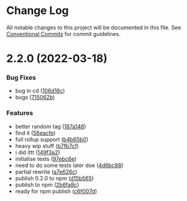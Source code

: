 # Change Log

All notable changes to this project will be documented in this file.
See [Conventional Commits](https://conventionalcommits.org) for commit guidelines.

# 2.2.0 (2022-03-18)


### Bug Fixes

* bug in cd ([106d16c](github.com/SpecteraLabs/tag-parser/commits/106d16c49305ffa650a8dd454fd63008617abc1f))
* bugs ([715062b](github.com/SpecteraLabs/tag-parser/commits/715062b47a3874f4b52e534cf6150fa207cb1016))


### Features

* better random tag ([187a148](github.com/SpecteraLabs/tag-parser/commits/187a148b3659023c6be75bb77459ab64faf192b7))
* find it ([56eacfe](github.com/SpecteraLabs/tag-parser/commits/56eacfea215cf8e95ae9df5fa46351ba84350aa8))
* full rollup support ([b4b65b0](github.com/SpecteraLabs/tag-parser/commits/b4b65b0d7552a726271451f86537944849b71f74))
* heavy wip stuff ([b7fb7cf](github.com/SpecteraLabs/tag-parser/commits/b7fb7cf9943a031de6156cc4167b966273a81839))
* i did ittt ([149f3a2](github.com/SpecteraLabs/tag-parser/commits/149f3a27a28f7fc2f62f44d34e746ec377ef3734))
* initialise tests ([97ebc6e](github.com/SpecteraLabs/tag-parser/commits/97ebc6e92d22816decd074233c686b97a12e9fc0))
* need to do some tests later doe ([4d6bc88](github.com/SpecteraLabs/tag-parser/commits/4d6bc883b1af90e872cab4dd531401f1b7ed4f83))
* partial rewrite ([a7e626c](github.com/SpecteraLabs/tag-parser/commits/a7e626c089dea2f139b3abee19289435a6262299))
* publish 0.2.0 to npm ([d15b565](github.com/SpecteraLabs/tag-parser/commits/d15b5656018249793502c42a6122c22a3e8fa92d))
* publish to npm ([2b6fa8c](github.com/SpecteraLabs/tag-parser/commits/2b6fa8c660268670aaab3701147cc7dc07a8cb84))
* ready for npm publish ([c6f007d](github.com/SpecteraLabs/tag-parser/commits/c6f007d93c944f130559abb2913d7972af7b657d))
